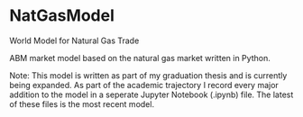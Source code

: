 # NatGasModel
World Model for Natural Gas Trade

ABM market model based on the natural gas market written in Python.

Note: This model is written as part of my graduation thesis and is currently being expanded. As part of the academic trajectory I record every major addition to the model in a seperate Jupyter Notebook (.ipynb) file. The latest of these files is the most recent model.
